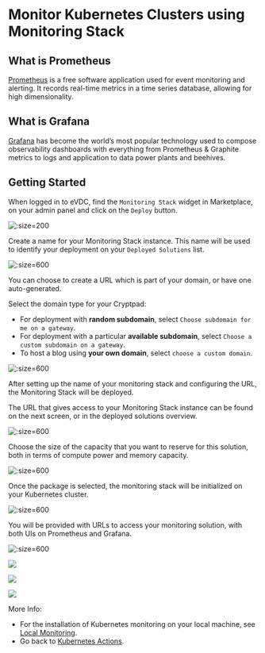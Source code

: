 # Monitor Kubernetes Clusters using Monitoring Stack

## What is Prometheus

[Prometheus](https://prometheus.io/) is a free software application used for event monitoring and alerting. It records real-time metrics in a time series database, allowing for high dimensionality.

## What is Grafana

[Grafana](https://grafana.com) has become the world’s most popular technology used to compose observability dashboards with everything from Prometheus & Graphite metrics to logs and application to data power plants and beehives.

## Getting Started

When logged in to eVDC, find the `Monitoring Stack` widget in Marketplace, on your admin panel and click on the `Deploy` button.

![](img/evdc_k8s_monitoring_02_mktpl2.png ':size=200')

Create a name for your Monitoring Stack instance. This name will be used to identify your deployment on your `Deployed Solutions` list.

![](img/evdc_k8s_monitoring_03_name.png ':size=600')

You can choose to create a URL which is part of your domain, or have one auto-generated.

Select the domain type for your Cryptpad:
- For deployment with **random subdomain**, select `Choose subdomain for me on a gateway`. 
- For deployment with a particular **available subdomain**, select `Choose a custom subdomain on a gateway`. 
- To host a blog using **your own domain**, select `choose a custom domain`.

![](img/evdc_k8s_monitoring_04_subdomain.png ':size=600')

After setting up the name of your monitoring stack and configuring the URL, the Monitoring Stack will be deployed. 

The URL that gives access to your Monitoring Stack instance can be found on the next screen, or in the deployed solutions overview.

![](img/evdc_k8s_monitoring_05_deploying.png ':size=600')

Choose the size of the capacity that you want to reserve for this solution, both in terms of compute power and memory capacity. 

![](img/evdc_k8s_monitoring_06_flavour.png ':size=600')

Once the package is selected, the monitoring stack will be initialized on your Kubernetes cluster. 

![](img/evdc_k8s_monitoring_07_init.png ':size=600')

You will be provided with URLs to access your monitoring solution, with both UIs on Prometheus and Grafana. 

![](img/evdc_k8s_monitoring_08_success.png ':size=600')

![](img/evdc_k8s_monitoring_09_prometheus.png)

![](img/evdc_k8s_monitoring_09_grafana1.png)

![](img/evdc_k8s_monitoring_11_grafana3.png)

More Info:

- For the installation of Kubernetes monitoring on your local machine, see [Local Monitoring](evdc_monitoring_local).
- Go back to [Kubernetes Actions](kubernetes_deploy).


